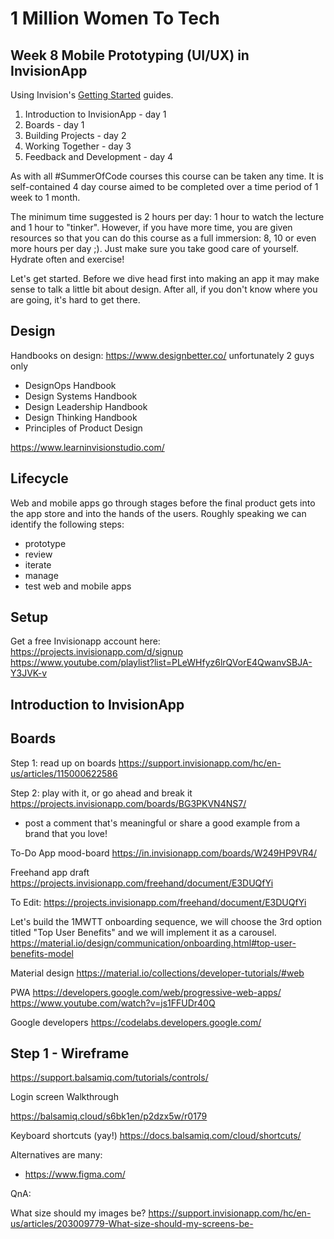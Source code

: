 # 1 Million Women To Tech 

## Week 8 Mobile Prototyping (UI/UX) in InvisionApp

Using Invision's [Getting Started](https://support.invisionapp.com/hc/en-us/categories/115000098263-Getting-Started) guides.

1. Introduction to InvisionApp - day 1
1. Boards - day 1
1. Building Projects - day 2
1. Working Together - day 3
1. Feedback and Development - day 4

As with all #SummerOfCode courses this course can be taken any time. It is self-contained 4 day course aimed to be completed over a time period of 1 week to 1 month.

The minimum time suggested is 2 hours per day: 1 hour to watch the lecture and 1 hour to "tinker". However, if you have more time, you are given resources so that you can do this course as a full immersion: 8, 10 or even more hours per day ;). Just make sure you take good care of yourself. Hydrate often and exercise!

Let's get started. Before we dive head first into making an app it may make sense to talk a little bit about design. After all, if you don't know where you are going, it's hard to get there.

## Design

Handbooks on design: https://www.designbetter.co/ unfortunately 2 guys only
- DesignOps Handbook
- Design Systems Handbook
- Design Leadership Handbook
- Design Thinking Handbook
- Principles of Product Design

https://www.learninvisionstudio.com/

## Lifecycle

Web and mobile apps go through stages before the final product gets into the app store and into the hands of the users. Roughly speaking we can identify the following steps:
- prototype
- review
- iterate
- manage
- test web and mobile apps

## Setup

Get a free Invisionapp account here: 
https://projects.invisionapp.com/d/signup
https://www.youtube.com/playlist?list=PLeWHfyz6lrQVorE4QwanvSBJA-Y3JVK-v

## Introduction to InvisionApp

## Boards

Step 1: read up on boards
https://support.invisionapp.com/hc/en-us/articles/115000622586

Step 2: play with it, or go ahead and break it
https://projects.invisionapp.com/boards/BG3PKVN4NS7/
- post a comment that's meaningful or share a good example from a brand that you love!

To-Do App mood-board
https://in.invisionapp.com/boards/W249HP9VR4/

Freehand app draft
https://projects.invisionapp.com/freehand/document/E3DUQfYi

To Edit: https://projects.invisionapp.com/freehand/document/E3DUQfYi

Let's build the 1MWTT onboarding sequence, we will choose the 3rd option titled "Top User Benefits" and we will implement it as a carousel.
https://material.io/design/communication/onboarding.html#top-user-benefits-model

Material design
https://material.io/collections/developer-tutorials/#web

PWA
https://developers.google.com/web/progressive-web-apps/
https://www.youtube.com/watch?v=js1FFUDr40Q

Google developers
https://codelabs.developers.google.com/

## Step 1 - Wireframe

https://support.balsamiq.com/tutorials/controls/

Login screen
Walkthrough

https://balsamiq.cloud/s6bk1en/p2dzx5w/r0179

Keyboard shortcuts (yay!)
https://docs.balsamiq.com/cloud/shortcuts/

Alternatives are many:
- https://www.figma.com/


QnA:

What size should my images be?
https://support.invisionapp.com/hc/en-us/articles/203009779-What-size-should-my-screens-be-



